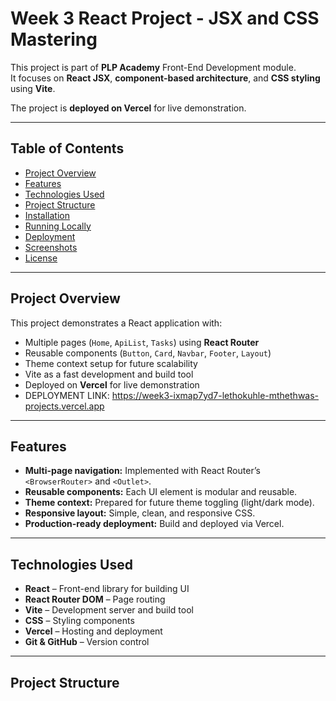 # Week 3 React Project - JSX and CSS Mastering

This project is part of **PLP Academy** Front-End Development module.  
It focuses on **React JSX**, **component-based architecture**, and **CSS styling** using **Vite**.  

The project is **deployed on Vercel** for live demonstration.

---

## Table of Contents

- [Project Overview](#project-overview)  
- [Features](#features)  
- [Technologies Used](#technologies-used)  
- [Project Structure](#project-structure)  
- [Installation](#installation)  
- [Running Locally](#running-locally)  
- [Deployment](#deployment)  
- [Screenshots](#screenshots)  
- [License](#license)  

---

## Project Overview

This project demonstrates a React application with:

- Multiple pages (`Home`, `ApiList`, `Tasks`) using **React Router**  
- Reusable components (`Button`, `Card`, `Navbar`, `Footer`, `Layout`)  
- Theme context setup for future scalability  
- Vite as a fast development and build tool  
- Deployed on **Vercel** for live demonstration  
- DEPLOYMENT LINK: https://week3-ixmap7yd7-lethokuhle-mthethwas-projects.vercel.app
---

## Features

- **Multi-page navigation:** Implemented with React Router’s `<BrowserRouter>` and `<Outlet>`.  
- **Reusable components:** Each UI element is modular and reusable.  
- **Theme context:** Prepared for future theme toggling (light/dark mode).  
- **Responsive layout:** Simple, clean, and responsive CSS.  
- **Production-ready deployment:** Build and deployed via Vercel.  

---

## Technologies Used

- **React** – Front-end library for building UI  
- **React Router DOM** – Page routing  
- **Vite** – Development server and build tool  
- **CSS** – Styling components  
- **Vercel** – Hosting and deployment  
- **Git & GitHub** – Version control  

---

## Project Structure

